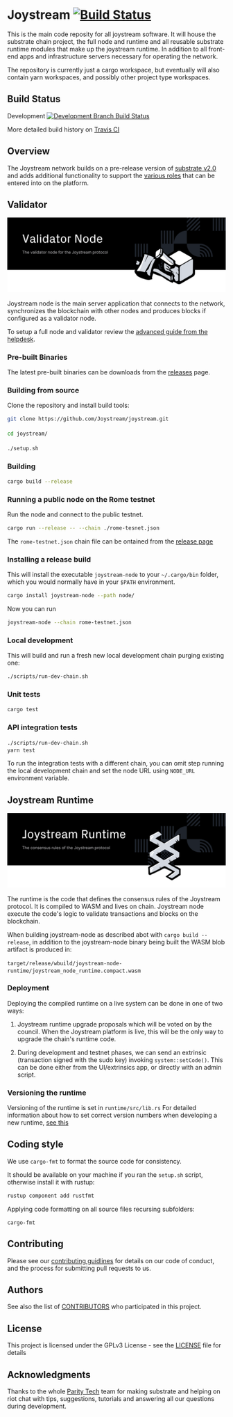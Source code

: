 # Joystream [![Build Status](https://travis-ci.org/Joystream/joystream.svg?branch=master)](https://travis-ci.org/Joystream/joystream)

This is the main code reposity for all joystream software. It will  house the substrate chain project, the full node and runtime and all reusable substrate runtime modules that make up the joystream runtime. In addition to all front-end apps and infrastructure servers necessary for operating the network.

The repository is currently just a cargo workspace, but eventually will also contain yarn workspaces, and possibly other project type workspaces.

## Build Status

Development [![Development Branch Build Status](https://travis-ci.org/Joystream/joystream.svg?branch=development)](https://travis-ci.org/Joystream/joystream)

More detailed build history on [Travis CI](https://travis-ci.org/github/Joystream/joystream/builds)

## Overview

The Joystream network builds on a pre-release version of [substrate v2.0](https://substrate.dev/) and adds additional
functionality to support the [various roles](https://www.joystream.org/roles) that can be entered into on the platform.


## Validator
![ Nodes for Joystream](./node/validator-node-banner.svg)

Joystream node is the main server application that connects to the network, synchronizes the blockchain with other nodes and produces blocks if configured as a validator node.

To setup a full node and validator review the [advanced guide from the helpdesk](https://github.com/Joystream/helpdesk/tree/master/roles/validators).


###  Pre-built Binaries

The latest pre-built binaries can be downloads from the [releases](https://github.com/Joystream/joystream/releases) page.


### Building from source

Clone the repository and install build tools:

```bash
git clone https://github.com/Joystream/joystream.git

cd joystream/

./setup.sh
```

### Building

```bash
cargo build --release
```

### Running a public node on the Rome testnet

Run the node and connect to the public testnet.

```bash
cargo run --release -- --chain ./rome-tesnet.json
```

The `rome-testnet.json` chain file can be ontained from the [release page](https://github.com/Joystream/joystream/releases/tag/v6.8.0)


### Installing a release build
This will install the executable `joystream-node` to your `~/.cargo/bin` folder, which you would normally have in your `$PATH` environment.

```bash
cargo install joystream-node --path node/
```

Now you can run

```bash
joystream-node --chain rome-testnet.json
```

### Local development

This will build and run a fresh new local development chain purging existing one:

```bash
./scripts/run-dev-chain.sh
```

### Unit tests

```bash
cargo test
```

### API integration tests

```bash
./scripts/run-dev-chain.sh
yarn test
```

To run the integration tests with a different chain, you can omit step running the local development chain and set the node URL using `NODE_URL` environment variable.

## Joystream Runtime

![Joystream Runtime](./runtime/runtime-banner.svg)


The runtime is the code that defines the consensus rules of the Joystream protocol.
It is compiled to WASM and lives on chain.
Joystream node execute the code's logic to validate transactions and blocks on the blockchain.

When building joystream-node as described abot with `cargo build --release`, in addition to the joystream-node binary being built the WASM blob artifact is produced in:

`target/release/wbuild/joystream-node-runtime/joystream_node_runtime.compact.wasm`


### Deployment

Deploying the compiled runtime on a live system can be done in one of two ways:

1. Joystream runtime upgrade proposals which will be voted on by the council. When the Joystream platform is live, this will be the only way to upgrade the chain's runtime code.

2. During development and testnet phases, we can send an extrinsic (transaction signed with the sudo key) invoking `system::setCode()`. This can be done either from the UI/extrinsics app, or directly with an admin script.

### Versioning the runtime

Versioning of the runtime is set in `runtime/src/lib.rs`
For detailed information about how to set correct version numbers when developing a new runtime, [see this](https://github.com/Joystream/joystream/issues/1)


## Coding style

We use `cargo-fmt` to format the source code for consistency.

It should be available on your machine if you ran the `setup.sh` script, otherwise install it with rustup:

```bash
rustup component add rustfmt
```

Applying code formatting on all source files recursing subfolders:

```
cargo-fmt
```

## Contributing

Please see our [contributing guidlines](https://github.com/Joystream/joystream#contribute) for details on our code of conduct, and the process for submitting pull requests to us.

## Authors

See also the list of [CONTRIBUTORS](./CONTRIBUTORS) who participated in this project.

## License

This project is licensed under the GPLv3 License - see the [LICENSE](LICENSE) file for details

## Acknowledgments

Thanks to the whole [Parity Tech](https://www.parity.io/) team for making substrate and helping on riot chat with tips, suggestions, tutorials and answering all our questions during development.
